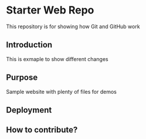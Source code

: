 # Starter Web Repo

This repository is for showing how Git and GitHub work

## Introduction

This is exmaple to show different changes

## Purpose

Sample website with plenty of files for demos

## Deployment

## How to contribute?